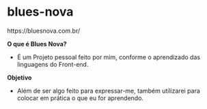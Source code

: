 # blues-nova

<p> https://bluesnova.com.br/ </p>
<strong>O que é Blues Nova?</strong>
<ul>
    <li>É um Projeto pessoal feito por mim, conforme o aprendizado das linguagens do Front-end.</li>
</ul>

<strong>Objetivo </strong>
<ul>
    <li>Além de ser algo feito para expressar-me, também utilizarei para colocar em prática o que eu for aprendendo.</li>
</ul>